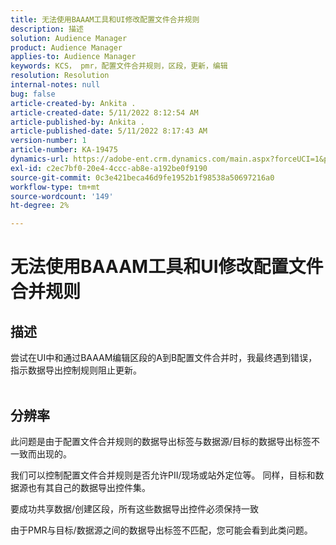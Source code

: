 ```yaml
---
title: 无法使用BAAAM工具和UI修改配置文件合并规则
description: 描述
solution: Audience Manager
product: Audience Manager
applies-to: Audience Manager
keywords: KCS， pmr，配置文件合并规则，区段，更新，编辑
resolution: Resolution
internal-notes: null
bug: false
article-created-by: Ankita .
article-created-date: 5/11/2022 8:12:54 AM
article-published-by: Ankita .
article-published-date: 5/11/2022 8:17:43 AM
version-number: 1
article-number: KA-19475
dynamics-url: https://adobe-ent.crm.dynamics.com/main.aspx?forceUCI=1&pagetype=entityrecord&etn=knowledgearticle&id=19c23222-02d1-ec11-a7b5-0022480a8d10
exl-id: c2ec7bf0-20e4-4ccc-ab8e-a192be0f9190
source-git-commit: 0c3e421beca46d9fe1952b1f98538a50697216a0
workflow-type: tm+mt
source-wordcount: '149'
ht-degree: 2%

---
```


# 无法使用BAAAM工具和UI修改配置文件合并规则

## 描述

尝试在UI中和通过BAAAM编辑区段的A到B配置文件合并时，我最终遇到错误，指示数据导出控制规则阻止更新。
<br> 

## 分辨率


此问题是由于配置文件合并规则的数据导出标签与数据源/目标的数据导出标签不一致而出现的。

我们可以控制配置文件合并规则是否允许PII/现场或站外定位等。 同样，目标和数据源也有其自己的数据导出控件集。

要成功共享数据/创建区段，所有这些数据导出控件必须保持一致

由于PMR与目标/数据源之间的数据导出标签不匹配，您可能会看到此类问题。
